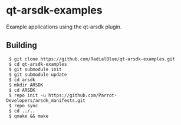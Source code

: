 # qt-arsdk-examples
Example applications using the qt-arsdk plugin.

## Building

```
 $ git clone https://github.com/RadialBlue/qt-arsdk-examples.git
 $ cd qt-arsdk-examples
 $ git submodule init
 $ git submodule update
 $ cd arsdk
 $ mkdir ARSDK
 $ cd ARSDK
 $ repo init -u https://github.com/Parrot-Developers/arsdk_manifests.git
 $ repo sync
 $ cd ../..
 $ qmake && make
```
